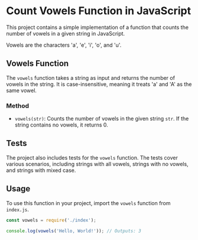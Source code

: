 # Count Vowels Function in JavaScript

This project contains a simple implementation of a function that counts the number of vowels in a given string in JavaScript.

Vowels are the characters 'a', 'e', 'i', 'o', and 'u'.

## Vowels Function

The `vowels` function takes a string as input and returns the number of vowels in the string. It is case-insensitive, meaning it treats 'a' and 'A' as the same vowel.


### Method

- `vowels(str)`: Counts the number of vowels in the given string `str`. If the string contains no vowels, it returns 0.

## Tests

The project also includes tests for the `vowels` function. The tests cover various scenarios, including strings with all vowels, strings with no vowels, and strings with mixed case.

## Usage

To use this function in your project, import the `vowels` function from `index.js`.

```javascript
const vowels = require('./index');

console.log(vowels('Hello, World!')); // Outputs: 3
